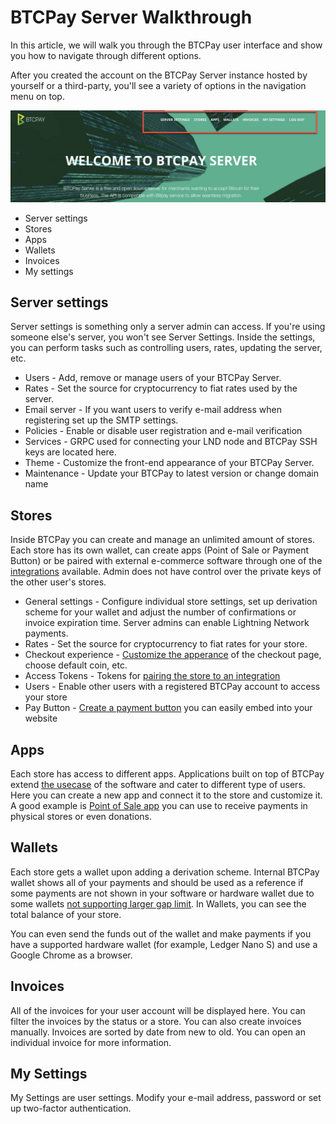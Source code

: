 # BTCPay Server Walkthrough

In this article, we will walk you through the BTCPay user interface and show you how to navigate through different options.

After you created the account on the BTCPay Server instance hosted by yourself or a third-party, you'll see a variety of options in the navigation menu on top.

![BTCPayNavigation](img/BTCPay-Navigation.jpg)

* Server settings
* Stores
* Apps
* Wallets
* Invoices
* My settings

## Server settings

Server settings is something only a server admin can access. If you're using someone else's server, you won't see Server Settings. Inside the settings, you can perform tasks such as controlling users, rates, updating the server, etc.

- Users - Add, remove or manage users of your BTCPay Server.
- Rates - Set the source for cryptocurrency to fiat rates used by the server.
- Email server - If you want users to verify e-mail address when registering set up the SMTP settings.
- Policies - Enable or disable user registration and e-mail verification
- Services - GRPC used for connecting your LND node and BTCPay SSH keys are located here.
- Theme - Customize the front-end appearance of your BTCPay Server.
- Maintenance - Update your BTCPay to latest version or change domain name

## Stores

Inside BTCPay you can create and manage an unlimited amount of stores. Each store has its own wallet, can create apps (Point of Sale or Payment Button) or be paired with external e-commerce software through one of the [integrations](https://docs.btcpayserver.org/integrations/) available. Admin does not have control over the private keys of the other user's stores.

- General settings - Configure individual store settings, set up derivation scheme for your wallet and adjust the number of confirmations or invoice expiration time. Server admins can enable Lightning Network payments.
- Rates - Set the source for cryptocurrency to fiat rates for your store.
- Checkout experience - [Customize the apperance](https://nbitstack.com/t/how-to-modify-btcpay-css-checkout-page/99/2) of the checkout page, choose default coin, etc.
- Access Tokens - Tokens for [pairing the store to an integration](GettingStarted.md#connecting-your-btcpay-store-to-your-e-commerce-platform)
- Users - Enable other users with a registered BTCPay account to access your store
- Pay Button - [Create a payment button](GettingStarted.md#creating-the-pay-button) you can easily embed into your website

## Apps

Each store has access to different apps. Applications built on top of BTCPay extend [the usecase](usecase.md) of the software and cater to different type of users. Here you can create a new app and connect it to the store and customize it. A good example is [Point of Sale app](GettingStarted.md#creating-the-point-of-sale-app) you can use to receive payments in physical stores or even donations.

## Wallets

Each store gets a wallet upon adding a derivation scheme. Internal BTCPay wallet shows all of your payments and should be used as a reference if some payments are not shown in your software or hardware wallet due to some wallets [not supporting larger gap limit](FAQ.md#i-do-not-see-the-funds-in-my-softwarehardware-wallet). In Wallets, you can see the total balance of your store.

You can even send the funds out of the wallet and make payments if you have a supported hardware wallet (for example, Ledger Nano S) and use a Google Chrome as a browser.

## Invoices

All of the invoices for your user account will be displayed here. You can filter the invoices by the status or a store. You can also create invoices manually. Invoices are sorted by date from new to old. You can open an individual invoice for more information.

## My Settings

My Settings are user settings. Modify your e-mail address, password or set up two-factor authentication.
